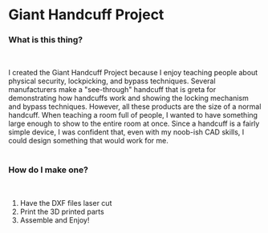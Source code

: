 # Giant Handcuff Project
<h3><b>What is this thing?</b></h3><br>
<p>I created the Giant Handcuff Project because I enjoy teaching people about physical security, lockpicking, and bypass techniques. Several manufacturers make a "see-through" handcuff that is greta for demonstrating how handcuffs work and showing the locking mechanism and bypass techniques. However, all these products are the size of a normal handcuff. When teaching a room full of people, I wanted to have something large enough to show to the entire room at once. Since a handcuff is a fairly simple device, I was confident that, even with my noob-ish CAD skills, I could design something that would work for me.<br>
<br>
<h3><b>How do I make one?</b></h3><br>
<ol>
  <li>Have the DXF files laser cut</li>
  <li>Print the 3D printed parts</li>
  <li>Assemble and Enjoy!</li>
</ol>

